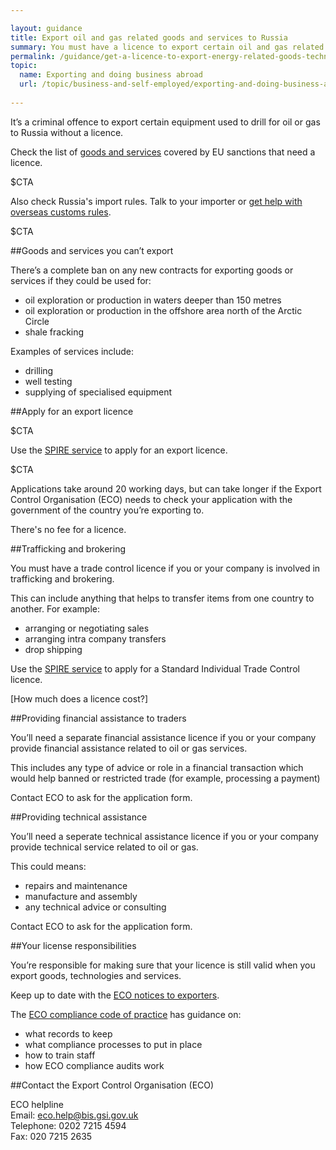 ```yaml
---

layout: guidance
title: Export oil and gas related goods and services to Russia
summary: You must have a licence to export certain oil and gas related goods and services to Russia.
permalink: /guidance/get-a-licence-to-export-energy-related-goods-technology-and-services.html
topic:
  name: Exporting and doing business abroad
  url: /topic/business-and-self-employed/exporting-and-doing-business-abroad.html
  
---
```


It’s a criminal offence to export certain equipment used to drill for oil or gas to Russia without a licence.

Check the list of [goods and services](http://eur-lex.europa.eu/legal-content/EN/TXT/?uri=OJ%3AJOL_2014_229_R_0001#d1e32-9-1) covered by EU sanctions that need a licence.

$CTA

Also check Russia's import rules. Talk to your importer or [get help with overseas customs rules](/answer/choosing-export-market-ukti.html).

$CTA

##Goods and services you can’t export

There’s a complete ban on any new contracts for exporting goods or services if they could be used for:

- oil exploration or production in waters deeper than 150 metres
- oil exploration or production in the offshore area north of the Arctic Circle
- shale fracking

Examples of services include:

* drilling
* well testing
* supplying of specialised equipment

##Apply for an export licence

$CTA

Use the [SPIRE service](https://www.spire.bis.gov.uk/eng/fox/espire/LOGIN/login) to apply for an export licence.

$CTA 

Applications take around 20 working days, but can take longer if the Export Control Organisation (ECO) needs to check your application with the government of the country you’re exporting to.

There's no fee for a licence.

##Trafficking and brokering

You must have a trade control licence if you or your company is involved in trafficking and brokering.

This can include anything that helps to transfer items from one country to another. For example:

- arranging or negotiating sales
- arranging intra company transfers
- drop shipping

Use the [SPIRE service](https://www.spire.bis.gov.uk/eng/fox/espire/LOGIN/login) to apply for a Standard Individual Trade Control licence.

[How much does a licence cost?]

##Providing financial assistance to traders

You’ll need a separate financial assistance licence if you or your company provide financial assistance related to oil or gas services.

This includes any type of advice or role in a financial transaction which would help banned or restricted trade (for example, processing a payment)

Contact ECO to ask for the application form.

##Providing technical assistance

You’ll need a seperate technical assistance licence if you or your company provide technical service related to oil or gas. 

This could means:

* repairs and maintenance
* manufacture and assembly
* any technical advice or consulting

Contact ECO to ask for the application form.

##Your license responsibilities

You’re responsible for making sure that your licence is still valid when you export goods, technologies and services.

Keep up to date with the [ECO notices to exporters](http://blogs.bis.gov.uk/exportcontrol/).

The [ECO compliance code of practice](https://govuk-import-export.herokuapp.com/government/publications/compliance-code-of-practice) has guidance on:

- what records to keep
- what compliance processes to put in place
- how to train staff
- how ECO compliance audits work

##Contact the Export Control Organisation (ECO)

ECO helpline <br>
Email: <eco.help@bis.gsi.gov.uk> <br>
Telephone: 0202 7215 4594 <br>
Fax: 020 7215 2635 <br>



